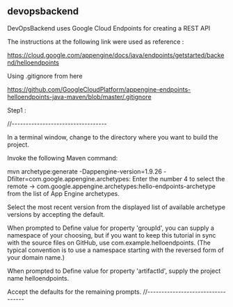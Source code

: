 devopsbackend
-------------

DevOpsBackend uses Google Cloud Endpoints for creating a REST API

The instructions at the following link were used as reference :

https://cloud.google.com/appengine/docs/java/endpoints/getstarted/backend/helloendpoints

Using .gitignore from here

https://github.com/GoogleCloudPlatform/appengine-endpoints-helloendpoints-java-maven/blob/master/.gitignore

Step1 :

//----------------------------------

In a terminal window, change to the directory where you want to build the project.

Invoke the following Maven command:

mvn archetype:generate -Dappengine-version=1.9.26 -Dfilter=com.google.appengine.archetypes:
Enter the number 4 to select the remote -> com.google.appengine.archetypes:hello-endpoints-archetype from the list of App Engine archetypes.

Select the most recent version from the displayed list of available archetype versions by accepting the default.

When prompted to Define value for property 'groupId', you can supply a namespace of your choosing, 
but if you want to keep this tutorial in sync with the source files on GitHub, use com.example.helloendpoints. 
(The typical convention is to use a namespace starting with the reversed form of your domain name.)

When prompted to Define value for property 'artifactId', supply the project name helloendpoints.

Accept the defaults for the remaining prompts.
//----------------------------------
